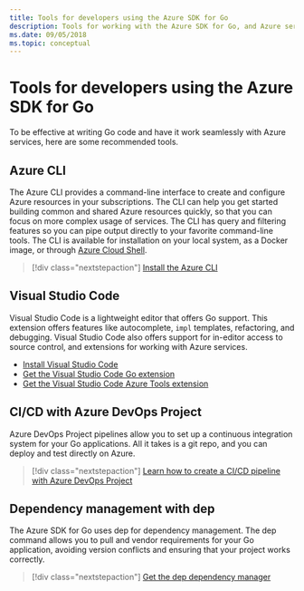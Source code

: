 ```yaml
---
title: Tools for developers using the Azure SDK for Go
description: Tools for working with the Azure SDK for Go, and Azure services
ms.date: 09/05/2018
ms.topic: conceptual
---
```


# Tools for developers using the Azure SDK for Go

To be effective at writing Go code and have it work seamlessly with Azure services, here are some recommended tools.

## Azure CLI

The Azure CLI provides a command-line interface to create and configure Azure resources in your subscriptions. The CLI can help you get started building common and shared Azure resources quickly, so that you can focus on more complex usage of services. The CLI has query and filtering features so you can pipe output directly to your favorite command-line tools. The CLI is available for installation on your local system, as a Docker image, or through [Azure Cloud Shell](/azure/cloud-shell/overview).

> [!div class="nextstepaction"]
> [Install the Azure CLI](/cli/azure/install-azure-cli)

## Visual Studio Code

Visual Studio Code is a lightweight editor that offers Go support. This extension offers features like
autocomplete, `impl` templates, refactoring, and debugging. Visual Studio Code also offers support for in-editor
access to source control, and extensions for working with Azure services.

* [Install Visual Studio Code](https://code.visualstudio.com/Download)
* [Get the Visual Studio Code Go extension](https://code.visualstudio.com/docs/languages/go)
* [Get the Visual Studio Code Azure Tools extension](https://marketplace.visualstudio.com/items?itemName=ms-vscode.vscode-azureextensionpack)

## CI/CD with Azure DevOps Project

Azure DevOps Project pipelines allow you to set up a continuous integration system for your Go applications. All it takes is a git repo, and you can 
deploy and test directly on Azure.

> [!div class="nextstepaction"]
> [Learn how to create a CI/CD pipeline with Azure DevOps Project](/azure/devops-project/azure-devops-project-go)

## Dependency management with dep

The Azure SDK for Go uses dep for dependency management. The dep command allows you to pull and vendor requirements for your Go application,
 avoiding version conflicts and ensuring that your project works correctly.

> [!div class="nextstepaction"]
> [Get the dep dependency manager](https://github.com/golang/dep)